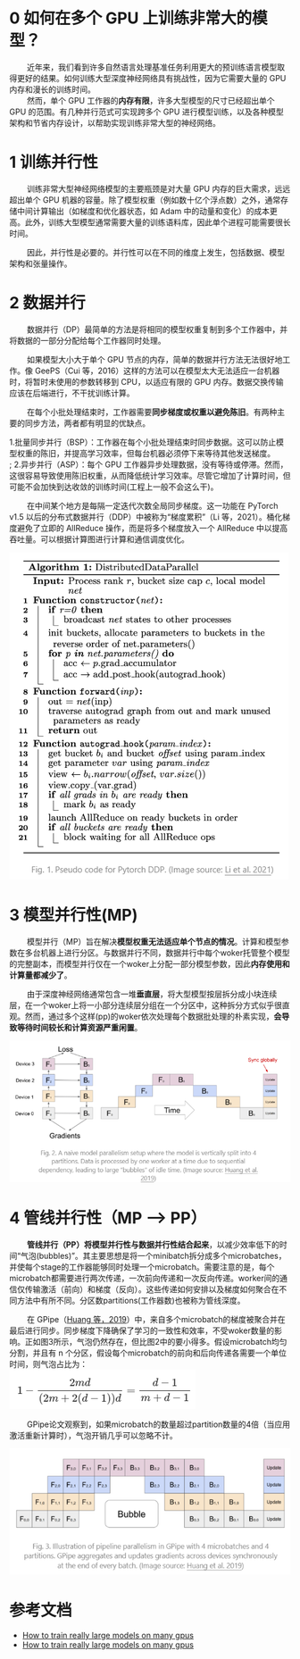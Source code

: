 # 0 如何在多个 GPU 上训练非常大的模型？
&nbsp;&nbsp;&nbsp;&nbsp;&nbsp;&nbsp;&nbsp;&nbsp;近年来，我们看到许多自然语言处理基准任务利用更大的预训练语言模型取得更好的结果。如何训练大型深度神经网络具有挑战性，因为它需要大量的 GPU 内存和漫长的训练时间。<br>
&nbsp;&nbsp;&nbsp;&nbsp;&nbsp;&nbsp;&nbsp;&nbsp;然而，单个 GPU 工作器的**内存有限**，许多大型模型的尺寸已经超出单个 GPU 的范围。有几种并行范式可实现跨多个 GPU 进行模型训练，以及各种模型架构和节省内存设计，以帮助实现训练非常大型的神经网络。<br>

# 1 训练并行性
&nbsp;&nbsp;&nbsp;&nbsp;&nbsp;&nbsp;&nbsp;&nbsp;训练非常大型神经网络模型的主要瓶颈是对大量 GPU 内存的巨大需求，远远超出单个 GPU 机器的容量。除了模型权重（例如数十亿个浮点数）之外，通常存储中间计算输出（如梯度和优化器状态，如 Adam 中的动量和变化）的成本更高。此外，训练大型模型通常需要大量的训练语料库，因此单个进程可能需要很长时间。<br>

&nbsp;&nbsp;&nbsp;&nbsp;&nbsp;&nbsp;&nbsp;&nbsp;因此，并行性是必要的。并行性可以在不同的维度上发生，包括数据、模型架构和张量操作。<br>

# 2 数据并行
&nbsp;&nbsp;&nbsp;&nbsp;&nbsp;&nbsp;&nbsp;&nbsp;数据并行（DP）最简单的方法是将相同的模型权重复制到多个工作器中，并将数据的一部分分配给每个工作器同时处理。<br>

&nbsp;&nbsp;&nbsp;&nbsp;&nbsp;&nbsp;&nbsp;&nbsp;如果模型大小大于单个 GPU 节点的内存，简单的数据并行方法无法很好地工作。像 GeePS（Cui 等，2016）这样的方法可以在模型太大无法适应一台机器时，将暂时未使用的参数转移到 CPU，以适应有限的 GPU 内存。数据交换传输应该在后端进行，不干扰训练计算。<br>

&nbsp;&nbsp;&nbsp;&nbsp;&nbsp;&nbsp;&nbsp;&nbsp;在每个小批处理结束时，工作器需要**同步梯度或权重以避免陈旧**。有两种主要的同步方法，两者都有明显的优缺点。<br>

1.批量同步并行（BSP）：工作器在每个小批处理结束时同步数据。这可以防止模型权重的陈旧，并提高学习效率，但每台机器必须停下来等待其他发送梯度。<br>;
2.异步并行（ASP）：每个 GPU 工作器异步处理数据，没有等待或停滞。然而，这很容易导致使用陈旧权重，从而降低统计学习效率。尽管它增加了计算时间，但可能不会加快到达收敛的训练时间(工程上一般不会这么干)。<br>

&nbsp;&nbsp;&nbsp;&nbsp;&nbsp;&nbsp;&nbsp;&nbsp;在中间某个地方是每隔一定迭代次数全局同步梯度。这一功能在 PyTorch v1.5 以后的分布式数据并行（DDP）中被称为“梯度累积”（Li 等，2021）。桶化梯度避免了立即的 AllReduce 操作，而是将多个梯度放入一个 AllReduce 中以提高吞吐量。可以根据计算图进行计算和通信调度优化。

![figure1](images/figure1.png)

# 3 模型并行性(MP)
&nbsp;&nbsp;&nbsp;&nbsp;&nbsp;&nbsp;&nbsp;&nbsp;模型并行（MP）旨在解决**模型权重无法适应单个节点的情况**。计算和模型参数在多台机器上进行分区。与数据并行不同，数据并行中每个woker托管整个模型的完整副本，而模型并行仅在一个woker上分配一部分模型参数，因此**内存使用和计算量都减少了**。<br>

&nbsp;&nbsp;&nbsp;&nbsp;&nbsp;&nbsp;&nbsp;&nbsp;由于深度神经网络通常包含一堆**垂直层**，将大型模型按层拆分成小块连续层，在一个woker上将一小部分连续层分组在一个分区中，这种拆分方式似乎很直观。然而，通过多个这样(pp)的woker依次处理每个数据批处理的朴素实现，**会导致等待时间较长和计算资源严重闲置**。<br>

![figure2](images/figure2.png)

# 4 管线并行性（MP --> PP）
&nbsp;&nbsp;&nbsp;&nbsp;&nbsp;&nbsp;&nbsp;&nbsp;**管线并行（PP）将模型并行性与数据并行性结合起来**，以减少效率低下的时间“气泡(bubbles)”。其主要思想是将一个minibatch拆分成多个microbatches，并使每个stage的工作器能够同时处理一个microbatch。需要注意的是，每个microbatch都需要进行两次传递，一次前向传递和一次反向传递。worker间的通信仅传输激活（前向）和梯度（反向）。这些传递如何安排以及梯度如何聚合在不同方法中有所不同。分区数partitions(工作器数)也被称为管线深度。<br>

&nbsp;&nbsp;&nbsp;&nbsp;&nbsp;&nbsp;&nbsp;&nbsp;在 GPipe（[Huang 等，2019](https://arxiv.org/abs/1811.06965)）中，来自多个microbatch的梯度被聚合并在最后进行同步。同步梯度下降确保了学习的一致性和效率，不受woker数量的影响。正如图3所示，气泡仍然存在，但比图2中的要小得多。假设microbatch均匀分割，并且有 n 个分区，假设每个microbatch的前向和后向传递各需要一个单位时间，则气泡占比为：<br>
![formula1](images/formula1.png)

&nbsp;&nbsp;&nbsp;&nbsp;&nbsp;&nbsp;&nbsp;&nbsp;GPipe论文观察到，如果microbatch的数量超过partition数量的4倍（当应用激活重新计算时），气泡开销几乎可以忽略不计。<br>

![figure3](images/figure3.png)




# 参考文档
- [How to train really large models on many gpus](https://lilianweng.github.io/posts/2021-09-25-train-large/)
- [How to train really large models on many gpus](https://openai.com/index/techniques-for-training-large-neural-networks/)
